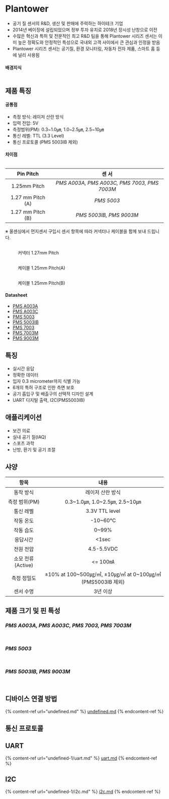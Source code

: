 # Plantower

* 공기 질 센서의 R\&D, 생산 및 판매에 주력하는 하이테크 기업
* 2014년 베이징에 설립되었으며 정부 투자 유치로 2018년 장시성 난창으로 이전
* 수많은 혁신과 특허 및 전문적인 최고 R\&D 팀을 통해 Plantower 시리즈 센서는 이미 높은 정확도와 안정적인 특성으로 국내외 고객 사이에서 큰 관심과 인정을 받음
* Plantower 시리즈 센서는 공기질, 환경 모니터링, 자동차 전자 제품, 스마트 홈 등에 널리 사용됨

#### 배경지식

<figure><img src="../../.gitbook/assets/Plantower_background.png" alt=""><figcaption></figcaption></figure>

## 제품 특징

#### 공통점

* 측정 방식: 레이저 산란 방식
* 입력 전압: 5V
* 측정범위(PM): 0.3\~1.0㎛, 1.0\~2.5㎛, 2.5\~10㎛
* 통신 레벨: TTL (3.3 Level)
* 통신 프로토콜 (PMS 5003IB 제외)

#### 차이점

<figure><img src="../../.gitbook/assets/PMS_Plantower_goods_difference.PNG" alt=""><figcaption></figcaption></figure>

|     Pin Pitch     |                     센 서                     |
| :---------------: | :-----------------------------------------: |
|    1.25mm Pitch   | _PMS A003A, PMS A003C, PMS 7003, PMS 7003M_ |
| 1.27 mm Pitch (A) |                  _PMS 5003_                 |
| 1.27 mm Pitch (B) |           _PMS 5003IB, PMS 9003M_           |

※ 올센싱에서 먼지센서 구입시 센서 항목에 따라 커넥터나 케이블을 함께 보내 드립니다.

<figure><img src="../../.gitbook/assets/1.24mmconnector.png" alt=""><figcaption><p>커넥터 1.27mm Pitch</p></figcaption></figure>

<figure><img src="../../.gitbook/assets/1.27mm_f_cable.png" alt=""><figcaption><p>케이블 1.25mm Pitch(A)</p></figcaption></figure>

<figure><img src="../../.gitbook/assets/1.27mm_m_f_cable.png" alt=""><figcaption><p>케이블 1.25mm Pitch(B)</p></figcaption></figure>

#### Datasheet

* [PMS A003A](http://econarae1.cafe24.com/01\_Datasheet/13\_Particle\_sensor/PMSA003.pdf)
* [PMS A003C](http://econarae1.cafe24.com/01\_Datasheet/13\_Particle\_sensor/PMSA003.pdf)
* [PMS 5003](http://econarae1.cafe24.com/01\_Datasheet/13\_Particle\_sensor/PMS%205003.pdf)
* [PMS 5003IB](http://econarae1.cafe24.com/01\_Datasheet/13\_Particle\_sensor/PMS%205003IB%20series%20data%20manua%20English\_V1.0.pdf)
* [PMS 7003](http://econarae1.cafe24.com/01\_Datasheet/13\_Particle\_sensor/PMS7003.pdf)
* [PMS 7003M](http://econarae1.cafe24.com/01\_Datasheet/13\_Particle\_sensor/PMS7003.pdf)
* [PMS 9003M](http://econarae1.cafe24.com/01\_Datasheet/13\_Particle\_sensor/DS\_PMS\_9003M%20v1\_1.pdf)

## 특징

* 실시간 응답
* 정확한 데이터
* 입자 0.3 micrometer까지 식별 가능
* 6개의 특허 구조로 인한 측면 보호
* 공기 흡입구 및 배출구의 선택적 디자인 설계
* UART 디지털 출력, I2C(PMS5003IB)

## 애플리케이션

* 보건 의료
* 실내 공기 질(IAQ)
* 스포츠 과학
* 난방, 환기 및 공기 조절

## 샤양

|       항목      |                           내용                           |
| :-----------: | :----------------------------------------------------: |
|     동작 방식     |                        레이저 산란 방식                       |
|   측정 범위(PM)   |             0.3\~1.0㎛, 1.0\~2.5㎛, 2.5\~10㎛             |
|     통신 레벨     |                     3.3V TTL level                     |
|     작동 온도     |                        -10\~60℃                        |
|     작동 습도     |                         0\~99%                         |
|      응답시간     |                          <1sec                         |
|     전원 전압     |                       4.5-5.5VDC                       |
| 소모 전류(Active) |                         <= 100㎃                        |
|     측정 정밀도    | ±10% at 100\~500㎍/㎥, ±10㎍/㎥ at 0\~100㎍/㎥(PMS5003IB 제외) |
|     센서 수명     |                          3년 이상                         |

## 제품 크기 및 핀 특성

### _PMS A003A, PMS A003C, PMS 7003, PMS 7003M_

<figure><img src="../../.gitbook/assets/PMSA003A_PIN_Definition.png" alt=""><figcaption></figcaption></figure>

<figure><img src="../../.gitbook/assets/PMSA003A_PIN_Definition_two.png" alt=""><figcaption></figcaption></figure>

### _PMS 5003_

<figure><img src="../../.gitbook/assets/PMS5003_PIN_Definition.png" alt=""><figcaption></figcaption></figure>

<figure><img src="../../.gitbook/assets/PMS5003_PIN_Definition_two.png" alt=""><figcaption></figcaption></figure>

### _PMS 5003IB, PMS 9003M_

<figure><img src="../../.gitbook/assets/PMS9003M_PIN_Definition.png" alt=""><figcaption></figcaption></figure>

<figure><img src="../../.gitbook/assets/PMS9003M_PIN_Definition_two.PNG" alt=""><figcaption></figcaption></figure>

## 디바이스 연결 방법

{% content-ref url="undefined.md" %}
[undefined.md](undefined.md)
{% endcontent-ref %}

## 통신 프로토콜

## UART

{% content-ref url="undefined-1/uart.md" %}
[uart.md](undefined-1/uart.md)
{% endcontent-ref %}

## I2C

{% content-ref url="undefined-1/i2c.md" %}
[i2c.md](undefined-1/i2c.md)
{% endcontent-ref %}
